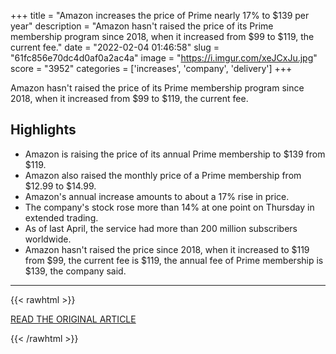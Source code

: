 +++
title = "Amazon increases the price of Prime nearly 17% to $139 per year"
description = "Amazon hasn't raised the price of its Prime membership program since 2018, when it increased from $99 to $119, the current fee."
date = "2022-02-04 01:46:58"
slug = "61fc856e70dc4d0af0a2ac4a"
image = "https://i.imgur.com/xeJCxJu.jpg"
score = "3952"
categories = ['increases', 'company', 'delivery']
+++

Amazon hasn't raised the price of its Prime membership program since 2018, when it increased from $99 to $119, the current fee.

## Highlights

- Amazon is raising the price of its annual Prime membership to $139 from $119.
- Amazon also raised the monthly price of a Prime membership from $12.99 to $14.99.
- Amazon's annual increase amounts to about a 17% rise in price.
- The company's stock rose more than 14% at one point on Thursday in extended trading.
- As of last April, the service had more than 200 million subscribers worldwide.
- Amazon hasn't raised the price since 2018, when it increased to $119 from $99, the current fee is $119, the annual fee of Prime membership is $139, the company said.

---

{{< rawhtml >}}
  <p class="article-category">
    <a target="_blank" href="https://www.cnbc.com/2022/02/03/amazon-increases-the-price-of-prime-nearly-17percent-to-139-per-year.html">READ THE ORIGINAL ARTICLE</a>
  </p>
{{< /rawhtml >}}
